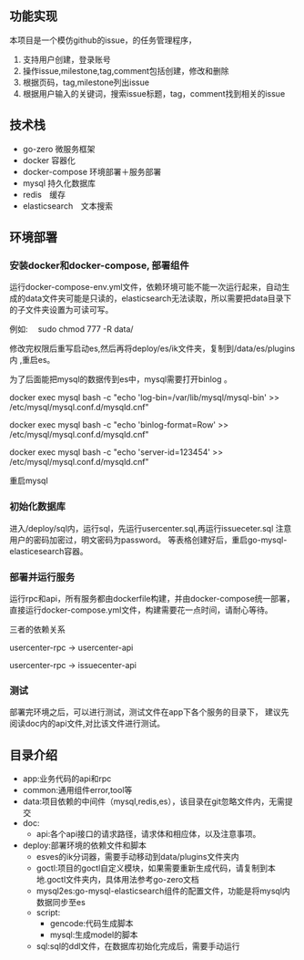## 功能实现
本项目是一个模仿github的issue，的任务管理程序，
1. 支持用户创建，登录账号
2. 操作issue,milestone,tag,comment包括创建，修改和删除
3. 根据页码，tag,milestone列出issue
4. 根据用户输入的关键词，搜索issue标题，tag，comment找到相关的issue


## 技术栈
- go-zero 微服务框架
- docker 容器化
- docker-compose 环境部署＋服务部署
- mysql 持久化数据库
- redis　缓存
- elasticsearch　文本搜索


## 环境部署

### 安装docker和docker-compose, 部署组件

运行docker-compose-env.yml文件，依赖环境可能不能一次运行起来，自动生成的data文件夹可能是只读的，elasticsearch无法读取，所以需要把data目录下的子文件夹设置为可读可写。

例如:　 sudo chmod 777 -R data/

修改完权限后重写启动es,然后再将deploy/es/ik文件夹，复制到/data/es/plugins内 ,重启es。


为了后面能把mysql的数据传到es中，mysql需要打开binlog 。 

docker exec mysql bash -c "echo 'log-bin=/var/lib/mysql/mysql-bin' >> /etc/mysql/mysql.conf.d/mysqld.cnf"

docker exec mysql bash -c "echo 'binlog-format=Row' >> /etc/mysql/mysql.conf.d/mysqld.cnf"

docker exec mysql bash -c "echo 'server-id=123454' >> /etc/mysql/mysql.conf.d/mysqld.cnf"

重启mysql


### 初始化数据库
进入/deploy/sql内，运行sql，先运行usercenter.sql,再运行issueceter.sql
注意用户的密码加密过，明文密码为password。
等表格创建好后，重启go-mysql-elasticesearch容器。


### 部署并运行服务

运行rpc和api，所有服务都由dockerfile构建，并由docker-compose统一部署，
直接运行docker-compose.yml文件，构建需要花一点时间，请耐心等待。

三者的依赖关系

usercenter-rpc -> usercenter-api


usercenter-rpc -> issuecenter-api

### 测试
部署完环境之后，可以进行测试，测试文件在app下各个服务的目录下，
建议先阅读doc内的api文件,对比该文件进行测试。

## 目录介绍

- app:业务代码的api和rpc
- common:通用组件error,tool等
- data:项目依赖的中间件（mysql,redis,es），该目录在git忽略文件内，无需提交
- doc:
  - api:各个api接口的请求路径，请求体和相应体，以及注意事项。
- deploy:部署环境的依赖文件和脚本
    - esves的ik分词器，需要手动移动到data/plugins文件夹内
    - goctl:项目的goctl自定义模块，如果需要重新生成代码，请复制到本地.goctl文件夹内，具体用法参考go-zero文档
    - mysql2es:go-mysql-elasticsearch组件的配置文件，功能是将mysql内数据同步至es
    - script:
        - gencode:代码生成脚本
        - mysql:生成model的脚本
    - sql:sql的ddl文件，在数据库初始化完成后，需要手动运行
  

      